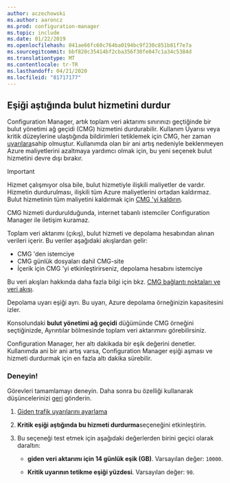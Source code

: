 ```yaml
---
author: aczechowski
ms.author: aaroncz
ms.prod: configuration-manager
ms.topic: include
ms.date: 01/22/2019
ms.openlocfilehash: 041ae66fc60c764ba0194bc9f230c851b81f7e7a
ms.sourcegitcommit: bbf820c35414bf2cba356f30fe047c1a34c5384d
ms.translationtype: MT
ms.contentlocale: tr-TR
ms.lasthandoff: 04/21/2020
ms.locfileid: "81717177"
---
```

## <a name="stop-cloud-service-when-it-exceeds-threshold"></a><a name="bkmk_cmg"></a>Eşiği aştığında bulut hizmetini durdur
<!--3735092-->

Configuration Manager, artık toplam veri aktarımı sınırınızı geçtiğinde bir bulut yönetimi ağ geçidi (CMG) hizmetini durdurabilir. Kullanım Uyarısı veya kritik düzeylerine ulaştığında bildirimleri tetiklemek için CMG, her zaman [uyarılara](../../../../clients/manage/cmg/monitor-clients-cloud-management-gateway.md#set-up-outbound-traffic-alerts)sahip olmuştur. Kullanımda olan bir ani artış nedeniyle beklenmeyen Azure maliyetlerini azaltmaya yardımcı olmak için, bu yeni seçenek bulut hizmetini devre dışı bırakır. 

> [!Important]  
> Hizmet çalışmıyor olsa bile, bulut hizmetiyle ilişkili maliyetler de vardır. Hizmetin durdurulması, ilişkili tüm Azure maliyetlerini ortadan kaldırmaz. Bulut hizmetinin tüm maliyetini kaldırmak için [CMG 'yi kaldırın](../../../../clients/manage/cmg/setup-cloud-management-gateway.md#modify-a-cmg).  
> 
> CMG hizmeti durdurulduğunda, internet tabanlı istemciler Configuration Manager ile iletişim kuramaz.  

Toplam veri aktarımı (çıkış), bulut hizmeti ve depolama hesabından alınan verileri içerir. Bu veriler aşağıdaki akışlardan gelir:
- CMG 'den istemciye  
- CMG günlük dosyaları dahil CMG-site  
- İçerik için CMG 'yi etkinleştirirseniz, depolama hesabını istemciye  

Bu veri akışları hakkında daha fazla bilgi için bkz. [CMG bağlantı noktaları ve veri akışı](../../../../clients/manage/cmg/plan-cloud-management-gateway.md#ports-and-data-flow).

Depolama uyarı eşiği ayrı. Bu uyarı, Azure depolama örneğinizin kapasitesini izler.

Konsolundaki **bulut yönetimi ağ geçidi** düğümünde CMG örneğini seçtiğinizde, Ayrıntılar bölmesinde toplam veri aktarımını görebilirsiniz. 

Configuration Manager, her altı dakikada bir eşik değerini denetler. Kullanımda ani bir ani artış varsa, Configuration Manager eşiği aşması ve hizmeti durdurmak için en fazla altı dakika sürebilir.


### <a name="try-it-out"></a>Deneyin!

Görevleri tamamlamayı deneyin. Daha sonra bu özelliği kullanarak düşüncelerinizi [geri](../../../../understand/find-help.md#product-feedback) gönderin.

1. [Giden trafik uyarılarını ayarlama](../../../../clients/manage/cmg/monitor-clients-cloud-management-gateway.md#set-up-outbound-traffic-alerts)  

2. **Kritik eşiği aştığında bu hizmeti durdurma**seçeneğini etkinleştirin.  

3. Bu seçeneği test etmek için aşağıdaki değerlerden birini geçici olarak daraltın:  

    - **giden veri aktarımı için 14 günlük eşik (GB)**. Varsayılan değer: `10000`.  

    - **Kritik uyarının tetikme eşiği yüzdesi**. Varsayılan değer: `90`.  

